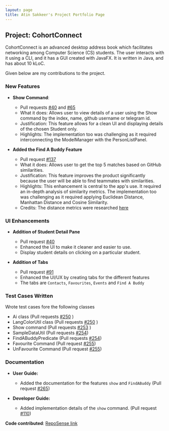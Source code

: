```yaml
---
layout: page
title: Atin Sakkeer's Project Portfolio Page
---
```


## Project: CohortConnect

CohortConnect is an advanced desktop address book which facilitates networking among Computer Science (CS) students. The user interacts with it using a CLI, and it has a GUI created with JavaFX. It is written in Java, and has about 10 kLoC.

Given below are my contributions to the project.

### New Features

* **Show Command**:
    * Pull requests [\#40](https://github.com/AY2122S1-CS2103T-T10-1/tp/pull/40) and [\#65](https://github.com/AY2122S1-CS2103T-T10-1/tp/pull/65)
    * What it does: Allows user to view details of a user using the Show command by the index, name, github username or telegram id.
    * Justification: This feature allows for a clean UI and displaying details of the chosen Student only.
    * Highlights: The implementation too was challenging as it required interconnecting the ModelManager with the PersonListPanel.


* **Added the Find A Buddy Feature**
    * Pull request [\#137](https://github.com/AY2122S1-CS2103T-T10-1/tp/pull/137)
    * What it does: Allows user to get the top 5 matches based on GitHub similarities.
    * Justification: This feature improves the product significantly because the user will be able to find teammates with similarities.
    * Highlights: This enhancement is central to the app's use. It required an in-depth analysis of similarity metrics. The implementation too was challenging as it required applying Euclidean Distance, Manhattan Distance and Cosine Similarity.
    * Credits: The distance metrics were researched [here](https://towardsdatascience.com/17-types-of-similarity-and-dissimilarity-measures-used-in-data-science-3eb914d2681)
    

### UI Enhancements

* **Addition of Student Detail Pane** 
    * Pull request [\#40](https://github.com/AY2122S1-CS2103T-T10-1/tp/pull/40)
    * Enhanced the UI to make it cleaner and easier to use.
    * Display student details on clicking on a particular student.
    
* **Addition of Tabs**
    * Pull request [\#91](https://github.com/AY2122S1-CS2103T-T10-1/tp/pull/91)
    * Enhanced the UI/UX by creating tabs for the different features
    * The tabs are `Contacts`, `Favourites`, `Events` and `Find A Buddy`
    

### Test Cases Written

Wrote test cases fore the following classes
* Ai class (Pull requests [\#250](https://github.com/AY2122S1-CS2103T-T10-1/tp/pull/250) )
* LangColorUtil class (Pull requests [\#250](https://github.com/AY2122S1-CS2103T-T10-1/tp/pull/250) )
* Show command (Pull requests [\#253](https://github.com/AY2122S1-CS2103T-T10-1/tp/pull/253) )
* SampleDataUtil (Pull requests [\#254](https://github.com/AY2122S1-CS2103T-T10-1/tp/pull/254))
* FindABuddyPredicate (Pull requests [\#254](https://github.com/AY2122S1-CS2103T-T10-1/tp/pull/254))
* Favourite Command (Pull request [\#255](https://github.com/AY2122S1-CS2103T-T10-1/tp/pull/255))
* UnFavourite Command (Pull request [\#255](https://github.com/AY2122S1-CS2103T-T10-1/tp/pull/255))

### Documentation

* **User Guide:**   
    * Added the documentation for the features `show` and `FindABuddy` (Pull request  [\#265](https://github.com/AY2122S1-CS2103T-T10-1/tp/pull/265))
  
* **Developer Guide:**
    * Added implementation details of the `show` command. (Pull request [\#110](https://github.com/AY2122S1-CS2103T-T10-1/tp/pull/110))


**Code contributed**: [RepoSense link](https://nus-cs2103-ay2122s1.github.io/tp-dashboard/?search=T10&sort=groupTitle&sortWithin=title&timeframe=commit&mergegroup=&groupSelect=groupByRepos&breakdown=true&checkedFileTypes=docs~functional-code~test-code~other&since=2021-09-17&tabOpen=true&tabType=authorship&tabAuthor=crypto-code&tabRepo=AY2122S1-CS2103T-T10-1%2Ftp%5Bmaster%5D&authorshipIsMergeGroup=false&authorshipFileTypes=docs~functional-code~test-code~other&authorshipIsBinaryFileTypeChecked=false)